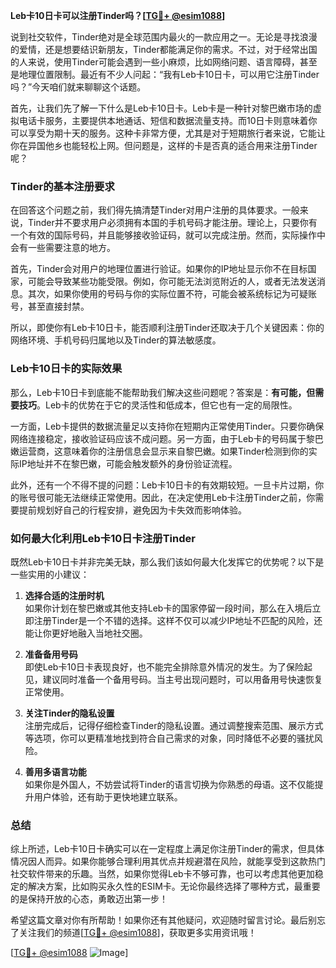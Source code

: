 **Leb卡10日卡可以注册Tinder吗？[[TG💪+ @esim1088](https://t.me/s/esim1088)]**

说到社交软件，Tinder绝对是全球范围内最火的一款应用之一。无论是寻找浪漫的爱情，还是想要结识新朋友，Tinder都能满足你的需求。不过，对于经常出国的人来说，使用Tinder可能会遇到一些小麻烦，比如网络问题、语言障碍，甚至是地理位置限制。最近有不少人问起：“我有Leb卡10日卡，可以用它注册Tinder吗？”今天咱们就来聊聊这个话题。

首先，让我们先了解一下什么是Leb卡10日卡。Leb卡是一种针对黎巴嫩市场的虚拟电话卡服务，主要提供本地通话、短信和数据流量支持。而10日卡则意味着你可以享受为期十天的服务。这种卡非常方便，尤其是对于短期旅行者来说，它能让你在异国他乡也能轻松上网。但问题是，这样的卡是否真的适合用来注册Tinder呢？

### Tinder的基本注册要求

在回答这个问题之前，我们得先搞清楚Tinder对用户注册的具体要求。一般来说，Tinder并不要求用户必须拥有本国的手机号码才能注册。理论上，只要你有一个有效的国际号码，并且能够接收验证码，就可以完成注册。然而，实际操作中会有一些需要注意的地方。

首先，Tinder会对用户的地理位置进行验证。如果你的IP地址显示你不在目标国家，可能会导致某些功能受限。例如，你可能无法浏览附近的人，或者无法发送消息。其次，如果你使用的号码与你的实际位置不符，可能会被系统标记为可疑账号，甚至直接封禁。

所以，即使你有Leb卡10日卡，能否顺利注册Tinder还取决于几个关键因素：你的网络环境、手机号码归属地以及Tinder的算法敏感度。

### Leb卡10日卡的实际效果

那么，Leb卡10日卡到底能不能帮助我们解决这些问题呢？答案是：**有可能，但需要技巧**。Leb卡的优势在于它的灵活性和低成本，但它也有一定的局限性。

一方面，Leb卡提供的数据流量足以支持你在短期内正常使用Tinder。只要你确保网络连接稳定，接收验证码应该不成问题。另一方面，由于Leb卡的号码属于黎巴嫩运营商，这意味着你的注册信息会显示来自黎巴嫩。如果Tinder检测到你的实际IP地址并不在黎巴嫩，可能会触发额外的身份验证流程。

此外，还有一个不得不提的问题：Leb卡10日卡的有效期较短。一旦卡片过期，你的账号很可能无法继续正常使用。因此，在决定使用Leb卡注册Tinder之前，你需要提前规划好自己的行程安排，避免因为卡失效而影响体验。

### 如何最大化利用Leb卡10日卡注册Tinder

既然Leb卡10日卡并非完美无缺，那么我们该如何最大化发挥它的优势呢？以下是一些实用的小建议：

1. **选择合适的注册时机**  
   如果你计划在黎巴嫩或其他支持Leb卡的国家停留一段时间，那么在入境后立即注册Tinder是一个不错的选择。这样不仅可以减少IP地址不匹配的风险，还能让你更好地融入当地社交圈。

2. **准备备用号码**  
   即使Leb卡10日卡表现良好，也不能完全排除意外情况的发生。为了保险起见，建议同时准备一个备用号码。当主号出现问题时，可以用备用号快速恢复正常使用。

3. **关注Tinder的隐私设置**  
   注册完成后，记得仔细检查Tinder的隐私设置。通过调整搜索范围、展示方式等选项，你可以更精准地找到符合自己需求的对象，同时降低不必要的骚扰风险。

4. **善用多语言功能**  
   如果你是外国人，不妨尝试将Tinder的语言切换为你熟悉的母语。这不仅能提升用户体验，还有助于更快地建立联系。

### 总结

综上所述，Leb卡10日卡确实可以在一定程度上满足你注册Tinder的需求，但具体情况因人而异。如果你能够合理利用其优点并规避潜在风险，就能享受到这款热门社交软件带来的乐趣。当然，如果你觉得Leb卡不够可靠，也可以考虑其他更加稳定的解决方案，比如购买永久性的ESIM卡。无论你最终选择了哪种方式，最重要的是保持开放的心态，勇敢迈出第一步！

希望这篇文章对你有所帮助！如果你还有其他疑问，欢迎随时留言讨论。最后别忘了关注我们的频道[[TG💪+ @esim1088](https://t.me/s/esim1088)]，获取更多实用资讯哦！

[[TG💪+ @esim1088](https://t.me/s/esim1088) ![Image](https://i.postimg.cc/4NQfJmqS/Snipaste-2025-05-13-00-14-12.png)]
